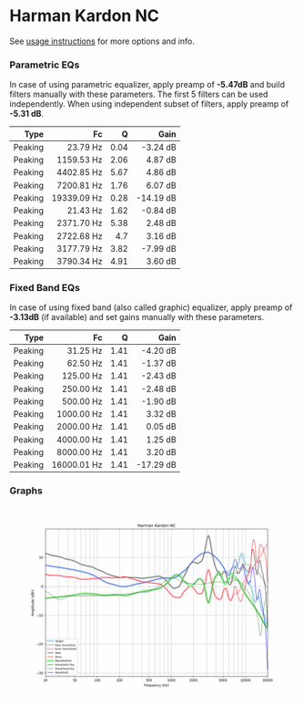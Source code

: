 # Harman Kardon NC
See [usage instructions](https://github.com/jaakkopasanen/AutoEq#usage) for more options and info.

### Parametric EQs
In case of using parametric equalizer, apply preamp of **-5.47dB** and build filters manually
with these parameters. The first 5 filters can be used independently.
When using independent subset of filters, apply preamp of **-5.31 dB**.

| Type    | Fc          |    Q | Gain      |
|--------:|------------:|-----:|----------:|
| Peaking | 23.79 Hz    | 0.04 | -3.24 dB  |
| Peaking | 1159.53 Hz  | 2.06 | 4.87 dB   |
| Peaking | 4402.85 Hz  | 5.67 | 4.86 dB   |
| Peaking | 7200.81 Hz  | 1.76 | 6.07 dB   |
| Peaking | 19339.09 Hz | 0.28 | -14.19 dB |
| Peaking | 21.43 Hz    | 1.62 | -0.84 dB  |
| Peaking | 2371.70 Hz  | 5.38 | 2.48 dB   |
| Peaking | 2722.68 Hz  | 4.7  | 3.16 dB   |
| Peaking | 3177.79 Hz  | 3.82 | -7.99 dB  |
| Peaking | 3790.34 Hz  | 4.91 | 3.60 dB   |

### Fixed Band EQs
In case of using fixed band (also called graphic) equalizer, apply preamp of **-3.13dB**
(if available) and set gains manually with these parameters.

| Type    | Fc          |    Q | Gain      |
|--------:|------------:|-----:|----------:|
| Peaking | 31.25 Hz    | 1.41 | -4.20 dB  |
| Peaking | 62.50 Hz    | 1.41 | -1.37 dB  |
| Peaking | 125.00 Hz   | 1.41 | -2.43 dB  |
| Peaking | 250.00 Hz   | 1.41 | -2.48 dB  |
| Peaking | 500.00 Hz   | 1.41 | -1.90 dB  |
| Peaking | 1000.00 Hz  | 1.41 | 3.32 dB   |
| Peaking | 2000.00 Hz  | 1.41 | 0.05 dB   |
| Peaking | 4000.00 Hz  | 1.41 | 1.25 dB   |
| Peaking | 8000.00 Hz  | 1.41 | 3.20 dB   |
| Peaking | 16000.01 Hz | 1.41 | -17.29 dB |

### Graphs
![](./Harman%20Kardon%20NC.png)